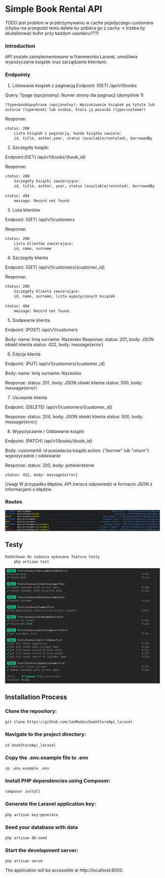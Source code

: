 # Simple Book Rental API
TODO jest problem w przetrzymywaniu w cache pojedyczego customera (chyba nie przegodzi testu delete bo pobiera go z cacha -> trzeba by akutalizować bufor przy każdym usuniecu???)  

### Introduction
API zostało zaimplementowane w frameworku Laravel, umożliwia wypożyczanie książek oraz zarządzanie klientami.

### Endpointy
1. Listowanie książek z paginacją
Endpoint: (GET) /api/v1/books

Query:
    ?page (opcjonalny): Numer strony dla paginacji (domyślnie 1)

    ?type=book&q=phrase (opcjonalny): Wyszukiwanie książek po tytule lub autorze (type=book) lub osobie, która ją posaida (type=customer)

Response:

    status: 200
        Lista książek z paginacją, każda książka zawiera:
        id, title, author,year, status (available/rentaled), borrowedBy

2. Szczegóły książki

Endpoint:(GET) /api/v1/books/{book_id}

Response:

    status: 200 
        Szczegóły książki zawierające:
        id, title, author, year, status (available/rentaled), borrowedBy

    status: 404
        message: Record not found.

3. Lista klientów

Endpoint: (GET) /api/v1/customers

Response:

    status: 200
        Lista klientów zawierająca:
        id, name, surname

4. Szczegóły klienta

Endpoint: (GET) /api/v1/customers/{customer_id}

Response:

    status: 200
        Szczegóły klienta zawierające:
        id, name, surname, lista wypożyczonych książek

    status: 404
        message: Record not found.

5. Dodawanie klienta

Endpoint: (POST) /api/v1/customers

Body:
    name: Imię
    surname: Nazwisko
Response:
    status: 201, body: JSON obiekt klienta 
    status: 422, body: message{error}

6. Edycja klienta

Endpoint: (PUT) /api/v1/customers/{customer_id}

Body:
    name: Imię
    surname: Nazwisko

Response:
    status: 201, body: JSON obiekt klienta 
    status: 500, body: message{error}

7. Usuwanie klienta

Endpoint: (DELETE) /api/v1/customers/{customer_id}

Response:
    status: 204, body: JSON obiekt klienta
    status: 500, body: message{error}

8. Wypożyczanie / Oddawanie książki

Endpoint: (PATCH) /api/v1/books/{book_id}

Body: 
    customerId: id posiadacza książki
    action: ("borrow" lub "return") wypożyczanie / oddawanie

Response:
    status: 200, body: potwierdzenie
    
    status: 422, body: message{error} 

Uwagi
W przypadku błędów, API zwraca odpowiedzi w formacie JSON z informacjami o błędzie.

### Routes
![Routes](screenshots/routes.png)

## Testy
    Dodatkowo do zadania wykonano feature testy
        php artisan test

![opis sdsad ](./screenshots/tests.png)

## Installation Process

### Clone the repository:

    git clone https://github.com/JanMadon/bookStoreApi_laravel

### Navigate to the project directory:
    cd bookStoreApi_laravel

### Copy the .env.example file to .env 
    cp .env.example .env

### Install PHP dependencies using Composer:
    composer install

### Generate the Laravel application key:
    php artisan key:generate

### Seed your database with data
    php artisan db:seed

### Start the development server:
    php artisan serve

The application will be accessible at http://localhost:8000.

